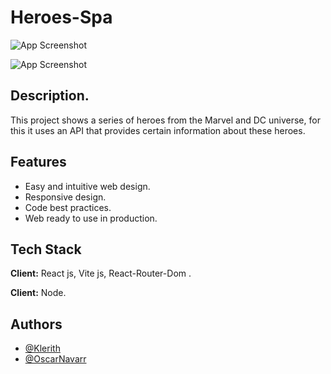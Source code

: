 
# Heroes-Spa

![App Screenshot](https://res.cloudinary.com/duchgijkt/image/upload/v1676196405/Img-Projects/Heroe-spa/img1_sheji7.jpg)

![App Screenshot](https://res.cloudinary.com/duchgijkt/image/upload/v1676196405/Img-Projects/Heroe-spa/img2_gmqawg.jpg)


## Description.

This project shows a series of heroes from the Marvel and DC universe, for this it uses an API that provides certain information about these heroes.
## Features

- Easy and intuitive web design.
- Responsive design.
- Code best practices.
- Web ready to use in production.


## Tech Stack

**Client:** React js, Vite js, React-Router-Dom .

**Client:** Node.



## Authors
- [@Klerith](https://github.com/Klerith)
- [@OscarNavarr](https://github.com/OscarNavarr)
